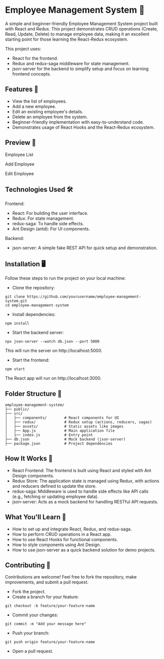 # Employee Management System 🚀
A simple and beginner-friendly Employee Management System project built with React and Redux. This project demonstrates CRUD operations (Create, Read, Update, Delete) to manage employee data, making it an excellent starting point for those learning the React-Redux ecosystem.

This project uses:

- React for the frontend.
- Redux and redux-saga middleware for state management.
- json-server for the backend to simplify setup and focus on learning frontend concepts.

## Features 🎯

- View the list of employees.
- Add a new employee.
- Edit an existing employee's details.
- Delete an employee from the system.
- Beginner-friendly implementation with easy-to-understand code.
- Demonstrates usage of React Hooks and the React-Redux ecosystem.

## Preview 📸

Employee List	

Add Employee	

Edit Employee

## Technologies Used 🛠️

Frontend:
- React: For building the user interface.
- Redux: For state management.
- redux-saga: To handle side effects.
- Ant Design (antd): For UI components.

Backend:
- json-server: A simple fake REST API for quick setup and demonstration.

## Installation 🖥️

Follow these steps to run the project on your local machine:

- Clone the repository:

```
git clone https://github.com/yourusername/employee-management-system.git
cd employee-management-system
```

- Install dependencies:

```
npm install
```

- Start the backend server:

```
npx json-server --watch db.json --port 5000
```
This will run the server on http://localhost:5000.

- Start the frontend:

```
npm start
```
The React app will run on http://localhost:3000.

## Folder Structure 📂

```
employee-management-system/
├── public/
├── src/
│   ├── components/        # React components for UI
│   ├── redux/             # Redux setup (actions, reducers, sagas)
│   ├── assets/            # Static assets like images
│   ├── App.js             # Main application file
│   ├── index.js           # Entry point
├── db.json                # Mock backend (json-server)
├── package.json           # Project dependencies

```

## How It Works 🧠

- React Frontend: The frontend is built using React and styled with Ant Design components.
- Redux Store: The application state is managed using Redux, with actions and reducers defined to update the store.
- redux-saga: Middleware is used to handle side effects like API calls (e.g., fetching or updating employee data).
- json-server: Acts as a mock backend for handling RESTful API requests.

## What You'll Learn 📘

- How to set up and integrate React, Redux, and redux-saga.
- How to perform CRUD operations in a React app.
- How to use React Hooks for functional components.
- How to style components using Ant Design.
- How to use json-server as a quick backend solution for demo projects.

## Contributing 🤝

Contributions are welcome! Feel free to fork the repository, make improvements, and submit a pull request.

- Fork the project.
- Create a branch for your feature:
```
git checkout -b feature/your-feature-name
```
- Commit your changes:
```
git commit -m "Add your message here"
```
- Push your branch:
```
git push origin feature/your-feature-name
```
- Open a pull request.
  
